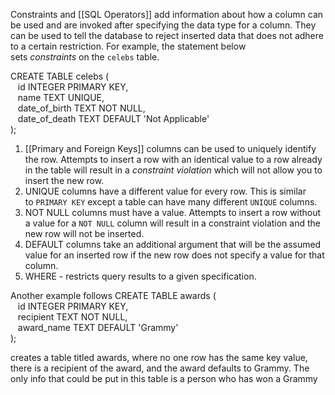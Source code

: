 Constraints and [[SQL Operators]] add information about how a column can be used and are invoked after specifying the data type for a column. They can be used to tell the database to reject inserted data that does not adhere to a certain restriction. 
For example, the statement below sets _constraints_ on the `celebs` table.

CREATE TABLE celebs (  
   id INTEGER PRIMARY KEY,  
   name TEXT UNIQUE,  
   date_of_birth TEXT NOT NULL,  
   date_of_death TEXT DEFAULT 'Not Applicable'  
);

1. [[Primary and Foreign Keys]] columns can be used to uniquely identify the row. Attempts to insert a row with an identical value to a row already in the table will result in a _constraint violation_ which will not allow you to insert the new row.
2. UNIQUE columns have a different value for every row. This is similar to `PRIMARY KEY` except a table can have many different `UNIQUE` columns.
3.   NOT NULL columns must have a value. Attempts to insert a row without a value for a `NOT NULL` column will result in a constraint violation and the new row will not be inserted.
4. DEFAULT columns take an additional argument that will be the assumed value for an inserted row if the new row does not specify a value for that column.
5. WHERE - restricts query results to a given specification.

Another example follows
CREATE TABLE awards (  
   id INTEGER PRIMARY KEY,  
   recipient TEXT NOT NULL,  
   award_name TEXT DEFAULT 'Grammy'  
);

creates a table titled awards, where no one row has the same key value, there is a recipient of the award, and the award defaults to Grammy. The only info that could be put in this table is a person who has won a Grammy 

